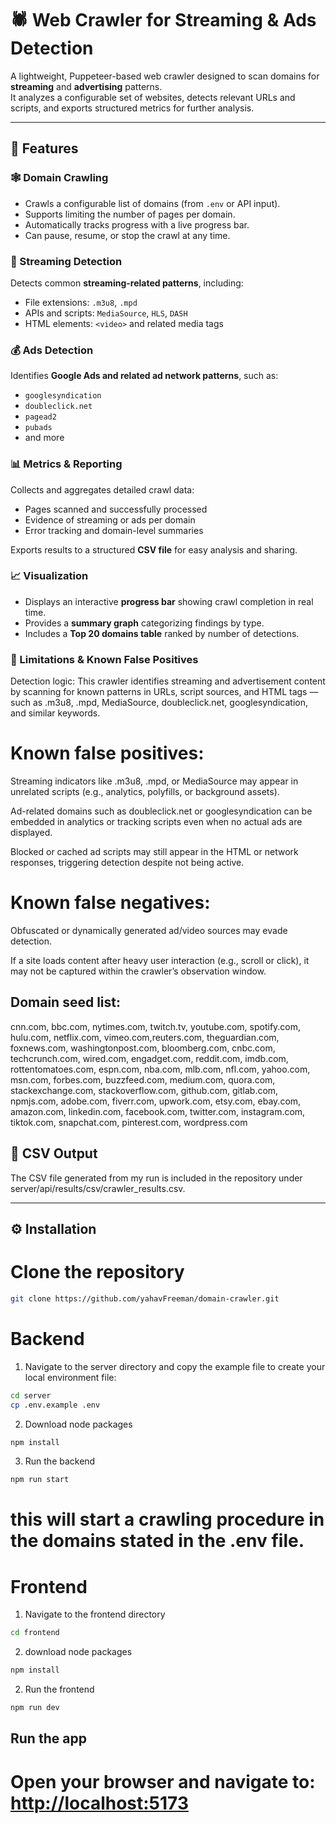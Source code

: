 # 🕷️ Web Crawler for Streaming & Ads Detection

A lightweight, Puppeteer-based web crawler designed to scan domains for **streaming** and **advertising** patterns.  
It analyzes a configurable set of websites, detects relevant URLs and scripts, and exports structured metrics for further analysis.

---

## 🚀 Features

### 🕸️ Domain Crawling
- Crawls a configurable list of domains (from `.env` or API input).  
- Supports limiting the number of pages per domain.  
- Automatically tracks progress with a live progress bar.  
- Can pause, resume, or stop the crawl at any time.

### 🎥 Streaming Detection
Detects common **streaming-related patterns**, including:
- File extensions: `.m3u8`, `.mpd`
- APIs and scripts: `MediaSource`, `HLS`, `DASH`
- HTML elements: `<video>` and related media tags

### 💰 Ads Detection
Identifies **Google Ads and related ad network patterns**, such as:
- `googlesyndication`
- `doubleclick.net`
- `pagead2`
- `pubads`
- and more

### 📊 Metrics & Reporting
Collects and aggregates detailed crawl data:
- Pages scanned and successfully processed  
- Evidence of streaming or ads per domain  
- Error tracking and domain-level summaries  

Exports results to a structured **CSV file** for easy analysis and sharing.

### 📈 Visualization
- Displays an interactive **progress bar** showing crawl completion in real time.  
- Provides a **summary graph** categorizing findings by type.  
- Includes a **Top 20 domains table** ranked by number of detections.

### 🧩 Limitations & Known False Positives

Detection logic:
This crawler identifies streaming and advertisement content by scanning for known patterns in URLs, script sources, and HTML tags — such as .m3u8, .mpd, MediaSource, doubleclick.net, googlesyndication, and similar keywords.

# Known false positives:

Streaming indicators like .m3u8, .mpd, or MediaSource may appear in unrelated scripts (e.g., analytics, polyfills, or background assets).

Ad-related domains such as doubleclick.net or googlesyndication can be embedded in analytics or tracking scripts even when no actual ads are displayed.

Blocked or cached ad scripts may still appear in the HTML or network responses, triggering detection despite not being active.

# Known false negatives:

Obfuscated or dynamically generated ad/video sources may evade detection.

If a site loads content after heavy user interaction (e.g., scroll or click), it may not be captured within the crawler’s observation window.

## Domain seed list: 
cnn.com, bbc.com, nytimes.com, twitch.tv, youtube.com, spotify.com, hulu.com, netflix.com, vimeo.com,reuters.com, theguardian.com, foxnews.com, washingtonpost.com, bloomberg.com, cnbc.com, techcrunch.com, wired.com, engadget.com, reddit.com, imdb.com, rottentomatoes.com, espn.com, nba.com, mlb.com, nfl.com, yahoo.com, msn.com, forbes.com, buzzfeed.com, medium.com, quora.com, stackexchange.com, stackoverflow.com, github.com, gitlab.com, npmjs.com, adobe.com, fiverr.com, upwork.com, etsy.com, ebay.com, amazon.com, linkedin.com, facebook.com, twitter.com, instagram.com, tiktok.com, snapchat.com, pinterest.com, wordpress.com

## 📂 CSV Output
The CSV file generated from my run is included in the repository under
server/api/results/csv/crawler_results.csv.

---

## ⚙️ Installation

# Clone the repository
```bash
git clone https://github.com/yahavFreeman/domain-crawler.git
```

# Backend

1. Navigate to the server directory and copy the example file to create your local environment file:
```bash
cd server
cp .env.example .env
```
2. Download node packages
```bash
npm install
```
3. Run the backend
```bash
npm run start
```
# this will start a crawling procedure in the domains stated in the .env file.

# Frontend
1. Navigate to the frontend directory 
```bash
cd frontend
```
2. download node packages
```bash
npm install
```
2. Run the frontend
```bash
npm run dev
```

## Run the app
# Open your browser and navigate to: [http://localhost:5173](http://localhost:5173)